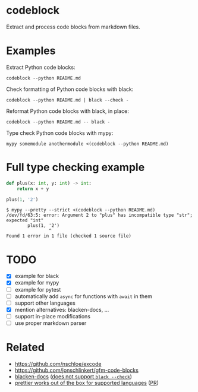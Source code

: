 # codeblock

Extract and process code blocks from markdown files.

# Examples

Extract Python code blocks:
```
codeblock --python README.md
```

Check formatting of Python code blocks with black:
```
codeblock --python README.md | black --check -
```

Reformat Python code blocks with black, in place:
```
codeblock --python README.md -- black -
```

Type check Python code blocks with mypy:
```
mypy somemodule anothermodule <(codeblock --python README.md)
```

# Full type checking example

```python
def plus(x: int, y: int) -> int:
    return x + y

plus(1, '2')
```

```
$ mypy --pretty --strict <(codeblock --python README.md)
/dev/fd/63:5: error: Argument 2 to "plus" has incompatible type "str"; expected "int"
        plus(1, '2')
                ^
Found 1 error in 1 file (checked 1 source file)
```

# TODO

* [x] example for black
* [x] example for mypy
* [ ] example for pytest
* [ ] automatically add `async` for functions with `await` in them
* [ ] support other languages
* [x] mention alternatives: blacken-docs, ...
* [ ] support in-place modifications
* [ ] use proper markdown parser

# Related

* https://github.com/nschloe/excode
* https://github.com/jonschlinkert/gfm-code-blocks
* [blacken-docs][] ([does not support `black --check`][blacken-check])
* [prettier works out of the box for supported languages][prettier] ([PR][prettier-pr])

[blacken-docs]: https://github.com/asottile/blacken-docs
[blacken-check]: https://github.com/asottile/blacken-docs/issues/42
[prettier]: https://prettier.io/blog/2017/11/07/1.8.0.html#markdown-support
[prettier-pr]: https://github.com/prettier/prettier/pull/2943
